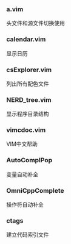 ### a.vim
头文件和源文件切换使用

### calendar.vim
显示日历

### csExplorer.vim
列出所有配色文件

### NERD_tree.vim
显示程序目录结构

### vimcdoc.vim
VIM中文帮助

### AutoComplPop
变量自动补全

### OmniCppComplete
操作符自动补全

### ctags
建立代码索引文件
